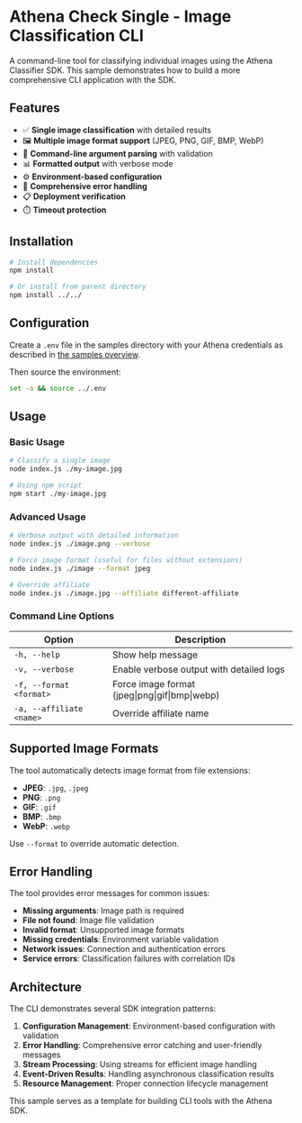 # Athena Check Single - Image Classification CLI

A command-line tool for classifying individual images using the Athena Classifier SDK. This sample demonstrates how to build a more comprehensive CLI application with the SDK.

## Features

- ✅ **Single image classification** with detailed results
- 🖼️ **Multiple image format support** (JPEG, PNG, GIF, BMP, WebP)
- 🔧 **Command-line argument parsing** with validation
- 📊 **Formatted output** with verbose mode
- ⚙️ **Environment-based configuration**
- 🚨 **Comprehensive error handling**
- 📋 **Deployment verification**
- ⏱️ **Timeout protection**

## Installation

```bash
# Install dependencies
npm install

# Or install from parent directory
npm install ../../
```

## Configuration


Create a `.env` file in the samples directory with your Athena credentials as described in [the samples overview](../README.md).

Then source the environment:
```bash
set -a && source ../.env
```

## Usage

### Basic Usage

```bash
# Classify a single image
node index.js ./my-image.jpg

# Using npm script
npm start ./my-image.jpg
```

### Advanced Usage
```bash
# Verbose output with detailed information
node index.js ./image.png --verbose

# Force image format (useful for files without extensions)
node index.js ./image --format jpeg

# Override affiliate
node index.js ./image.jpg --affiliate different-affiliate
```

### Command Line Options

| Option | Description |
|--------|-------------|
| `-h, --help` | Show help message |
| `-v, --verbose` | Enable verbose output with detailed logs |
| `-f, --format <format>` | Force image format (jpeg\|png\|gif\|bmp\|webp) |
| `-a, --affiliate <name>` | Override affiliate name |

## Supported Image Formats

The tool automatically detects image format from file extensions:

- **JPEG**: `.jpg`, `.jpeg`
- **PNG**: `.png`
- **GIF**: `.gif`
- **BMP**: `.bmp`
- **WebP**: `.webp`

Use `--format` to override automatic detection.

## Error Handling

The tool provides error messages for common issues:

- **Missing arguments**: Image path is required
- **File not found**: Image file validation
- **Invalid format**: Unsupported image formats
- **Missing credentials**: Environment variable validation
- **Network issues**: Connection and authentication errors
- **Service errors**: Classification failures with correlation IDs

## Architecture

The CLI demonstrates several SDK integration patterns:

1. **Configuration Management**: Environment-based configuration with validation
2. **Error Handling**: Comprehensive error catching and user-friendly messages
3. **Stream Processing**: Using streams for efficient image handling
4. **Event-Driven Results**: Handling asynchronous classification results
5. **Resource Management**: Proper connection lifecycle management

This sample serves as a template for building CLI tools with the Athena SDK.
